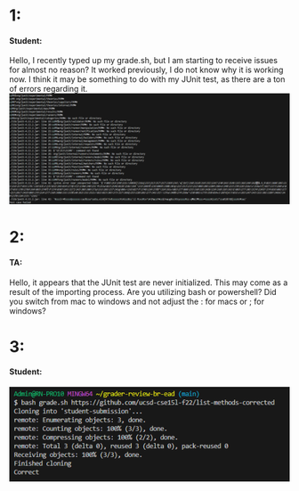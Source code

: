 
# 1:
#### Student:  
Hello, I recently typed up my grade.sh, but I am starting to receive issues for almost no reason? It worked previously, I do not know why it is working now. I think it may be something to do with my JUnit test, as there are a ton of errors regarding it.
![Image](dwaDWad.PNG)
# 2:
#### TA:  
Hello, it appears that the JUnit test are never initialized. This may come as a result of the importing process. Are you utilizing bash or powershell? Did you switch from mac to windows and not adjust the : for macs or ; for windows?  
# 3:
#### Student:  
![Image](dwadawdw.PNG)

